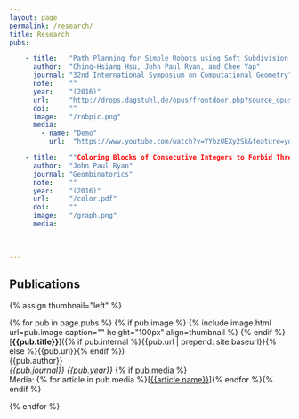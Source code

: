 ```yaml
---
layout: page
permalink: /research/
title: Research
pubs:

    - title:   "Path Planning for Simple Robots using Soft Subdivision Search"
      author:  "Ching-Hsiang Hsu, John Paul Ryan, and Chee Yap"
      journal: "32nd International Symposium on Computational Geometry"
      note:    ""
      year:    "(2016)"
      url:     "http://drops.dagstuhl.de/opus/frontdoor.php?source_opus=5960"
      doi:     ""
      image:   "/robpic.png"
      media:
        - name: "Demo"
          url:  "https://www.youtube.com/watch?v=YYbzUEXy2Sk&feature=youtu.be"

    - title:   ""Coloring Blocks of Consecutive Integers to Forbid Three Distances"
      author:  "John Paul Ryan"
      journal: "Geombinatorics"
      note:    ""
      year:    "(2016)"
      url:     "/color.pdf"
      doi:     ""
      image:   "/graph.png"
      media:
      

   
---
```


## Publications

{% assign thumbnail="left" %}

{% for pub in page.pubs %}
{% if pub.image %}
{% include image.html url=pub.image caption="" height="100px" align=thumbnail %}
{% endif %}
[**{{pub.title}}**]({% if pub.internal %}{{pub.url | prepend: site.baseurl}}{% else %}{{pub.url}}{% endif %})<br />
{{pub.author}}<br />
*{{pub.journal}}*
 *{{pub.year}}* 
{% if pub.media %}<br />Media: {% for article in pub.media %}[[{{article.name}}]({{article.url}})]{% endfor %}{% endif %}

{% endfor %}
